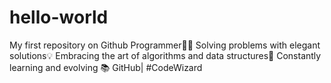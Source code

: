 # hello-world
My first repository on Github 
Programmer👨‍💻
Solving problems with elegant solutions💡
Embracing the art of algorithms and data structures🧠
Constantly learning and evolving 📚
GitHub| #CodeWizard
